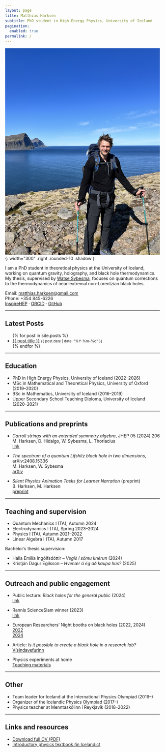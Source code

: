 ```yaml
---
layout: page
title: Matthias Harksen
subtitle: PhD student in High Energy Physics, University of Iceland
pagination:
  enabled: true
permalink: /
---
```


![Matthias Harksen](/assets/img/iphone/IMG_3294.JPG){: width="300" .right .rounded-10 .shadow }

I am a PhD student in theoretical physics at the University of Iceland, working on quantum gravity, holography, and black hole thermodynamics. My thesis, supervised by [Watse Sybesma](https://sites.google.com/view/personalsitewatsesybesma/home), focuses on quantum corrections to the thermodynamics of near-extremal non-Lorentzian black holes.

Email: matthias.harksen@gmail.com  
Phone: +354 845-6226  
[InspireHEP](https://inspirehep.net/authors/2764900) · [ORCID](https://orcid.org/0000-0001-7908-1103) · [GitHub](https://github.com/mrharksen)

---

## Latest Posts

<ul>
  {% for post in site.posts %}
    <li>
      <a href="{{ post.url }}">{{ post.title }}</a>
      <small>{{ post.date | date: "%Y-%m-%d" }}</small>
    </li>
  {% endfor %}
</ul>

---

## Education

- PhD in High Energy Physics, University of Iceland (2022–2026)  
- MSc in Mathematical and Theoretical Physics, University of Oxford (2019–2020)  
- BSc in Mathematics, University of Iceland (2016–2019)  
- Upper Secondary School Teaching Diploma, University of Iceland (2020–2021)

---

## Publications and preprints

- *Carroll strings with an extended symmetry algebra*, JHEP 05 (2024) 206  
  M. Harksen, D. Hidalgo, W. Sybesma, L. Thorlacius  
  [link](https://link.springer.com/article/10.1007/JHEP05(2024)206)

- *The spectrum of a quantum Lifshitz black hole in two dimensions*, arXiv:2408.15336  
  M. Harksen, W. Sybesma  
  [arXiv](https://arxiv.org/abs/2408.15336)

- *Silent Physics Animation Tasks for Learner Narration* (preprint)  
  B. Harksen, M. Harksen  
  [preprint](https://tinyurl.com/silent-preprint)

---

## Teaching and supervision

- Quantum Mechanics I (TA), Autumn 2024  
- Electrodynamics I (TA), Spring 2023–2024  
- Physics I (TA), Autumn 2021–2022  
- Linear Algebra I (TA), Autumn 2017  

Bachelor’s thesis supervision:  
- Halla Emilía Ingólfsdóttir – *Vegið í sömu knérun* (2024)  
- Kristján Dagur Egilsson – *Hvenær á ég að kaupa hús?* (2025)

---

## Outreach and public engagement

- Public lecture: *Black holes for the general public* (2024)  
  [link](https://hi.is/vidburdir/svarthol_fyrirlestur_fyrir_almenning)

- Rannís ScienceSlam winner (2023)  
  [link](https://www.visindavaka.is/um/frettir/matthias-baldursson-harksen-bar-sigur-ur-bytum-a-visindaslammi)

- European Researchers’ Night booths on black holes (2022, 2024)  
  [2022](https://www.rannis.is/frettir/visindavaka-2022-laugardaginn-1.-oktober-i-laugardalsholl)  
  [2024](https://www.rannis.is/frettir/visindavaka-2024)

- Article: *Is it possible to create a black hole in a research lab?*  
  [Vísindavefurinn](https://visindavefur.is/svar.php?id=86694)

- Physics experiments at home  
  [Teaching materials](https://samstem.github.io/edl_heimatilraunir/)

---

## Other

- Team leader for Iceland at the International Physics Olympiad (2019–)  
- Organizer of the Icelandic Physics Olympiad (2017–)  
- Physics teacher at Menntaskólinn í Reykjavík (2018–2022)

---

## Links and resources

- [Download full CV (PDF)](/assets/files/MatthiasHarksenCV.pdf)  
- [Introductory physics textbook (in Icelandic)](/assets/files/edlisfraedi-bok.pdf)